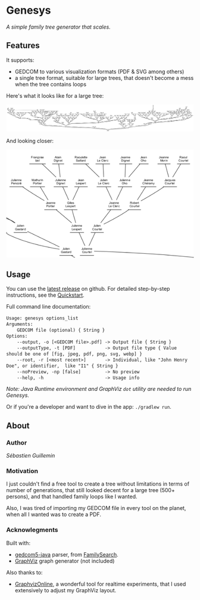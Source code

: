 # Genesys

*A simple family tree generator that scales.*

## Features

It supports:
* GEDCOM to various visualization formats (PDF & SVG among others)
* a single tree format, suitable for large trees, that doesn't become a mess when the tree contains loops

Here's what it looks like for a large tree:

![Global family tree](screenshots/global_tree.png)

And looking closer:

![Family tree detail](screenshots/tree_detail.png)

## Usage

You can use the [latest release](https://github.com/mrlem/genesys/releases/latest) on github.
For detailed step-by-step instructions, see the [Quickstart](doc/QUICKSTART.md).

Full command line documentation:
```
Usage: genesys options_list
Arguments:
    GEDCOM file (optional) { String }
Options:
    --output, -o [<GEDCOM file>.pdf] -> Output file { String }
    --outputType, -t [PDF]           -> Output file type { Value should be one of [fig, jpeg, pdf, png, svg, webp] }
    --root, -r [<most recent>]       -> Individual, like "John Henry Doe", or identifier,  like "I1" { String }
    --noPreview, -np [false]         -> No preview
    --help, -h                       -> Usage info
```


*Note: Java Runtime environment and GraphViz `dot` utility are needed to run Genesys.*

Or if you're a developer and want to dive in the app: `./gradlew run`.

## About

### Author

*Sébastien Guillemin*

### Motivation

I just couldn't find a free tool to create a tree without limitations in terms of number of generations, that still
looked decent for a large tree (500+ persons), and that handled family loops like I wanted.

Also, I was tired of
importing my GEDCOM file in every tool on the planet, when all I wanted was to create a PDF.

### Acknowlegments

Built with:

* [gedcom5-java](https://github.com/FamilySearch/gedcom5-java) parser, from [FamilySearch](https://github.com/FamilySearch/).
* [GraphViz](https://graphviz.org/) graph generator (not included)

Also thanks to:

* [GraphvizOnline](https://dreampuf.github.io/GraphvizOnline/), a wonderful tool for realtime experiments, that I used
extensively to adjust my GraphViz layout.
